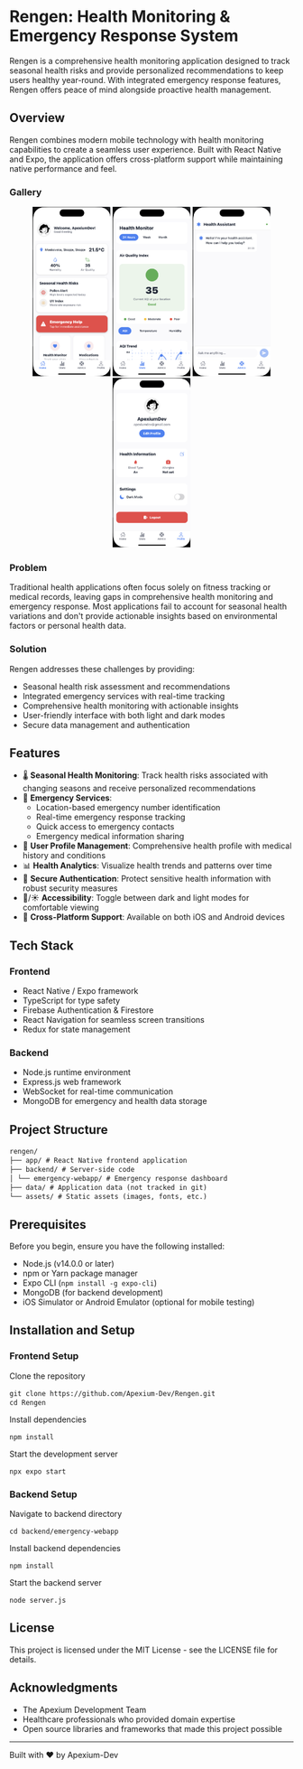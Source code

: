 # Rengen: Health Monitoring & Emergency Response System

Rengen is a comprehensive health monitoring application designed to track seasonal health risks and provide personalized recommendations to keep users healthy year-round. With integrated emergency response features, Rengen offers peace of mind alongside proactive health management.

## Overview

Rengen combines modern mobile technology with health monitoring capabilities to create a seamless user experience. Built with React Native and Expo, the application offers cross-platform support while maintaining native performance and feel.

### Gallery

<p align="center">
  <img src="assets/img/HomeScreen.png" alt="Home Screen" height="300"/>
  <img src="assets/img/StatsScreen.png" alt="Stats Screen" height="300"/>
  <img src="assets/img/AdviceScreen.png" alt="Advice Screen" height="300"/>
  <img src="assets/img/ProfilScreen.png" alt="Profile Screen" height="300"/>
</p>



### Problem

Traditional health applications often focus solely on fitness tracking or medical records, leaving gaps in comprehensive health monitoring and emergency response. Most applications fail to account for seasonal health variations and don't provide actionable insights based on environmental factors or personal health data.

### Solution

Rengen addresses these challenges by providing:  
- Seasonal health risk assessment and recommendations  
- Integrated emergency services with real-time tracking  
- Comprehensive health monitoring with actionable insights  
- User-friendly interface with both light and dark modes  
- Secure data management and authentication  

## Features

- 🌡️ **Seasonal Health Monitoring**: Track health risks associated with changing seasons and receive personalized recommendations  
- 🚨 **Emergency Services**:  
  - Location-based emergency number identification  
  - Real-time emergency response tracking  
  - Quick access to emergency contacts  
  - Emergency medical information sharing  
- 👤 **User Profile Management**: Comprehensive health profile with medical history and conditions  
- 📊 **Health Analytics**: Visualize health trends and patterns over time  
- 🔐 **Secure Authentication**: Protect sensitive health information with robust security measures  
- 🌙/☀️ **Accessibility**: Toggle between dark and light modes for comfortable viewing  
- 📱 **Cross-Platform Support**: Available on both iOS and Android devices  

## Tech Stack

### Frontend  
- React Native / Expo framework  
- TypeScript for type safety  
- Firebase Authentication & Firestore  
- React Navigation for seamless screen transitions  
- Redux for state management  

### Backend  
- Node.js runtime environment  
- Express.js web framework  
- WebSocket for real-time communication  
- MongoDB for emergency and health data storage  

## Project Structure

```
rengen/
├── app/ # React Native frontend application
├── backend/ # Server-side code
│ └── emergency-webapp/ # Emergency response dashboard
├── data/ # Application data (not tracked in git)
└── assets/ # Static assets (images, fonts, etc.)
```


## Prerequisites

Before you begin, ensure you have the following installed:  
- Node.js (v14.0.0 or later)  
- npm or Yarn package manager  
- Expo CLI (`npm install -g expo-cli`)  
- MongoDB (for backend development)  
- iOS Simulator or Android Emulator (optional for mobile testing)  

## Installation and Setup

### Frontend Setup

Clone the repository
```
git clone https://github.com/Apexium-Dev/Rengen.git
cd Rengen
```
Install dependencies
```
npm install
```
Start the development server
```
npx expo start
```

### Backend Setup

Navigate to backend directory
```
cd backend/emergency-webapp
```
Install backend dependencies
```
npm install
```
Start the backend server
```
node server.js
```

## License

This project is licensed under the MIT License - see the LICENSE file for details. 

## Acknowledgments

- The Apexium Development Team  
- Healthcare professionals who provided domain expertise  
- Open source libraries and frameworks that made this project possible  

---

Built with ❤️ by Apexium-Dev
